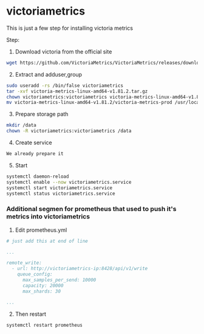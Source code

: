 # victoriametrics
This is just a few step for installing victoria metrics

Step:

1. Download victoria from the official site

```bash
wget https://github.com/VictoriaMetrics/VictoriaMetrics/releases/download/v1.81.2/victoria-metrics-linux-amd64-v1.81.2.tar.gz
```

2. Extract and adduser,group
```bash
sudo useradd -rs /bin/false victoriametrics
tar -xvf victoria-metrics-linux-amd64-v1.81.2.tar.gz
chown victoriametrics:victoriametrics victoria-metrics-linux-amd64-v1.81.2/victoria-metrics-prod
mv victoria-metrics-linux-amd64-v1.81.2/victoria-metrics-prod /usr/local/bin/
```

3. Prepare storage path
```bash
mkdir /data
chown -R victoriametrics:victoriametrics /data
```

4. Create service
```bash
We already prepare it
```

5. Start
```bash
systemctl daemon-reload
systemctl enable --now victoriametrics.service
systemctl start victoriametrics.service
systemctl status victoriametrics.service
```

### Additional segmen for prometheus that used to push it's metrics into victoriametrics

1. Edit prometheus.yml

```yaml
# just add this at end of line

...

remote_write:
  - url: http://victoriametrics-ip:8428/api/v1/write
    queue_config:
      max_samples_per_send: 10000
      capacity: 20000
      max_shards: 30

...
```

2. Then restart

```bash
systemctl restart prometheus
```
